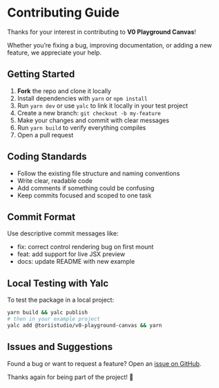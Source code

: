 # Contributing Guide

Thanks for your interest in contributing to **V0 Playground Canvas**!

Whether you’re fixing a bug, improving documentation, or adding a new feature, we appreciate your help.

## Getting Started

1. **Fork** the repo and clone it locally
2. Install dependencies with `yarn` or `npm install`
3. Run `yarn dev` or use `yalc` to link it locally in your test project
4. Create a new branch: `git checkout -b my-feature`
5. Make your changes and commit with clear messages
6. Run `yarn build` to verify everything compiles
7. Open a pull request

## Coding Standards

- Follow the existing file structure and naming conventions
- Write clear, readable code
- Add comments if something could be confusing
- Keep commits focused and scoped to one task

## Commit Format

Use descriptive commit messages like:

- fix: correct control rendering bug on first mount
- feat: add support for live JSX preview
- docs: update README with new example

## Local Testing with Yalc

To test the package in a local project:

```bash
yarn build && yalc publish
# then in your example project
yalc add @toriistudio/v0-playground-canvas && yarn
```

## Issues and Suggestions

Found a bug or want to request a feature?
Open an [issue on GitHub](https://github.com/toriistudio/v0-playground-canvas/issues).

Thanks again for being part of the project! 💫
